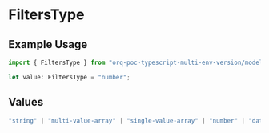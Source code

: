 # FiltersType

## Example Usage

```typescript
import { FiltersType } from "orq-poc-typescript-multi-env-version/models/operations";

let value: FiltersType = "number";
```

## Values

```typescript
"string" | "multi-value-array" | "single-value-array" | "number" | "date" | "object" | "boolean"
```